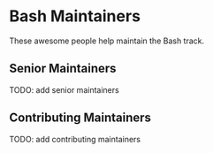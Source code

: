 # Bash Maintainers

These awesome people help maintain the Bash track.

## Senior Maintainers

TODO: add senior maintainers

## Contributing Maintainers

TODO: add contributing maintainers
